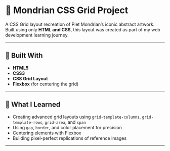 # 🎨 Mondrian CSS Grid Project

A CSS Grid layout recreation of Piet Mondrian’s iconic abstract artwork.  
Built using only **HTML and CSS**, this layout was created as part of my web development learning journey.

---

## 🧱 Built With

- **HTML5**
- **CSS3**
- **CSS Grid Layout**
- **Flexbox** (for centering the grid)

---


## 🎯 What I Learned

- Creating advanced grid layouts using `grid-template-columns`, `grid-template-rows`, `grid-area`, and `span`
- Using `gap`, `border`, and color placement for precision
- Centering elements with Flexbox
- Building pixel-perfect replications of reference images

---



